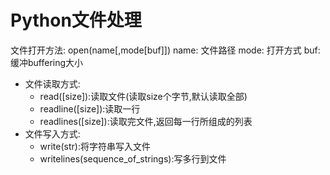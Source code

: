# Python文件处理
文件打开方法: open(name[,mode[buf]])
name: 文件路径
mode: 打开方式
buf: 缓冲buffering大小

- 文件读取方式:
    + read([size]):读取文件(读取size个字节,默认读取全部)
    + readline([size]):读取一行
    + readlines([size]):读取完文件,返回每一行所组成的列表
- 文件写入方式:
    + write(str):将字符串写入文件
    + writelines(sequence_of_strings):写多行到文件
